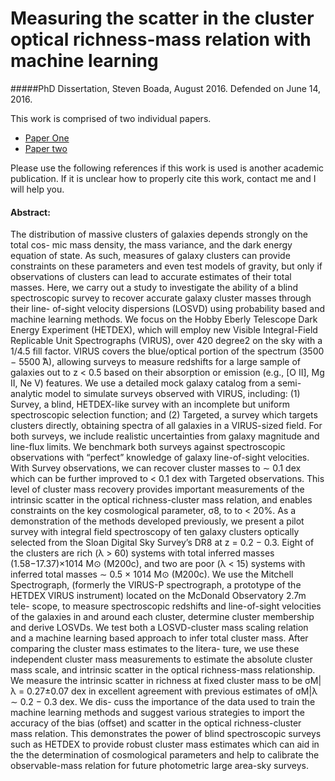 # Measuring the scatter in the cluster optical richness-mass relation with machine learning

#####PhD Dissertation, Steven Boada, August 2016. Defended on June 14, 2016.

This work is comprised of two individual papers.

* [Paper One](https://github.com/boada/vppaper)
* [Paper two](https://github.com/boada/hetdex_paper)

Please use the following references if this work is used is another academic publication. If it is unclear how to properly cite this work, contact me and I will help you. 


#### Abstract:

The distribution of massive clusters of galaxies depends strongly on the total cos- mic mass density, the mass variance, and the dark energy equation of state. As such, measures of galaxy clusters can provide constraints on these parameters and even test models of gravity, but only if observations of clusters can lead to accurate estimates of their total masses. Here, we carry out a study to investigate the ability of a blind spectroscopic survey to recover accurate galaxy cluster masses through their line- of-sight velocity dispersions (LOSVD) using probability based and machine learning methods. We focus on the Hobby Eberly Telescope Dark Energy Experiment (HETDEX), which will employ new Visible Integral-Field Replicable Unit Spectrographs (VIRUS), over 420 degree2 on the sky with a 1/4.5 fill factor. VIRUS covers the blue/optical portion of the spectrum (3500 − 5500  ̊A), allowing surveys to measure redshifts for a large sample of galaxies out to z < 0.5 based on their absorption or emission (e.g., [O II], Mg II, Ne V) features. We use a detailed mock galaxy catalog from a semi-analytic model to simulate surveys observed with VIRUS, including: (1) Survey, a blind, HETDEX-like survey with an incomplete but uniform spectroscopic selection function; and (2) Targeted, a survey which targets clusters directly, obtaining spectra of all galaxies in a VIRUS-sized field. For both surveys, we include realistic uncertainties from galaxy magnitude and line-flux limits. We benchmark both surveys against spectroscopic observations with “perfect” knowledge of galaxy line-of-sight velocities. With Survey observations, we can recover cluster masses to ∼ 0.1 dex which can be further improved to < 0.1 dex with Targeted observations. This level of cluster mass recovery provides important measurements of the intrinsic scatter in the optical richness-cluster mass relation, and enables constraints on the key cosmological parameter, σ8, to to < 20%.
As a demonstration of the methods developed previously, we present a pilot survey with integral field spectroscopy of ten galaxy clusters optically selected from the Sloan Digital Sky Survey’s DR8 at z = 0.2 − 0.3. Eight of the clusters are rich (λ > 60) systems with total inferred masses (1.58−17.37)×1014 M⊙ (M200c), and two are poor (λ < 15) systems with inferred total masses ∼ 0.5 × 1014 M⊙ (M200c). We use the Mitchell Spectrograph, (formerly the VIRUS-P spectrograph, a prototype of the HETDEX VIRUS instrument) located on the McDonald Observatory 2.7m tele- scope, to measure spectroscopic redshifts and line-of-sight velocities of the galaxies in and around each cluster, determine cluster membership and derive LOSVDs. We test both a LOSVD-cluster mass scaling relation and a machine learning based approach to infer total cluster mass. After comparing the cluster mass estimates to the litera- ture, we use these independent cluster mass measurements to estimate the absolute cluster mass scale, and intrinsic scatter in the optical richness-mass relationship. We measure the intrinsic scatter in richness at fixed cluster mass to be σM|λ = 0.27±0.07 dex in excellent agreement with previous estimates of σM|λ ∼ 0.2 − 0.3 dex. We dis- cuss the importance of the data used to train the machine learning methods and suggest various strategies to import the accuracy of the bias (offset) and scatter in the optical richness-cluster mass relation. This demonstrates the power of blind spectroscopic surveys such as HETDEX to provide robust cluster mass estimates which can aid in the the determination of cosmological parameters and help to calibrate the observable-mass relation for future photometric large area-sky surveys.
